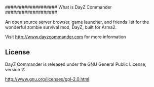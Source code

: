 ###################
What is DayZ Commander
###################

An open source server browser, game launcher, and friends list for the wonderful zombie survival mod, DayZ, built for Arma2.

Visit http://www.dayzcommander.com for more information

License
-------

DayZ Commander is released under the GNU General Public License, version 2:

http://www.gnu.org/licenses/gpl-2.0.html
